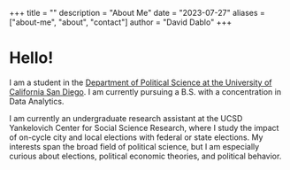+++
title = ""
description = "About Me"
date = "2023-07-27"
aliases = ["about-me", "about", "contact"]
author = "David Dablo"
+++

# Hello!

I am a student in the [Department of Political Science at the University of California San Diego](https://polisci.ucsd.edu/undergrad/). I am currently pursuing a B.S. with a concentration in Data Analytics. 

I am currently an undergraduate research assistant at the UCSD Yankelovich Center for Social Science Research, where I study the impact of on-cycle city and local elections with federal or state elections. My interests span the broad field of political science, but I am especially curious about elections, political economic theories, and political behavior.
